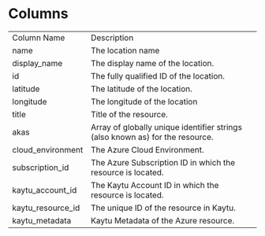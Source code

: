 # Columns  

<table>
	<tr><td>Column Name</td><td>Description</td></tr>
	<tr><td>name</td><td>The location name</td></tr>
	<tr><td>display_name</td><td>The display name of the location.</td></tr>
	<tr><td>id</td><td>The fully qualified ID of the location.</td></tr>
	<tr><td>latitude</td><td>The latitude of the location.</td></tr>
	<tr><td>longitude</td><td>The longitude of the location</td></tr>
	<tr><td>title</td><td>Title of the resource.</td></tr>
	<tr><td>akas</td><td>Array of globally unique identifier strings (also known as) for the resource.</td></tr>
	<tr><td>cloud_environment</td><td>The Azure Cloud Environment.</td></tr>
	<tr><td>subscription_id</td><td>The Azure Subscription ID in which the resource is located.</td></tr>
	<tr><td>kaytu_account_id</td><td>The Kaytu Account ID in which the resource is located.</td></tr>
	<tr><td>kaytu_resource_id</td><td>The unique ID of the resource in Kaytu.</td></tr>
	<tr><td>kaytu_metadata</td><td>Kaytu Metadata of the Azure resource.</td></tr>
</table>